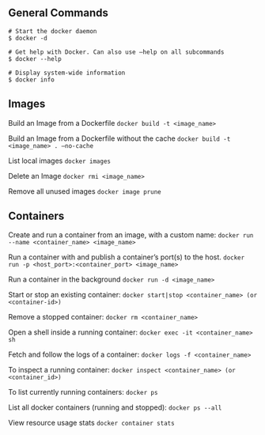 ## General Commands
```
# Start the docker daemon
$ docker -d

# Get help with Docker. Can also use –help on all subcommands
$ docker --help

# Display system-wide information
$ docker info
```

## Images
Build an Image from a Dockerfile
`docker build -t <image_name>`

Build an Image from a Dockerfile without the cache
`docker build -t <image_name> . –no-cache`

List local images
`docker images`

Delete an Image
`docker rmi <image_name>`

Remove all unused images
`docker image prune`

## Containers
Create and run a container from an image, with a custom name:
`docker run --name <container_name> <image_name>`

Run a container with and publish a container’s port(s) to the host.
`docker run -p <host_port>:<container_port> <image_name>`

Run a container in the background
`docker run -d <image_name>`

Start or stop an existing container:
`docker start|stop <container_name> (or <container-id>)`

Remove a stopped container:
`docker rm <container_name>`

Open a shell inside a running container:
`docker exec -it <container_name> sh`

Fetch and follow the logs of a container:
`docker logs -f <container_name>`

To inspect a running container:
`docker inspect <container_name> (or <container_id>)`

To list currently running containers:
`docker ps`

List all docker containers (running and stopped):
`docker ps --all`

View resource usage stats
`docker container stats`
